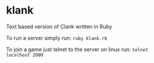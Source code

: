 # klank
Text based version of Clank written in Ruby

To run a server simply run:
<code>ruby klank.rb</code>

To join a game just telnet to the server on linux run:
<code>telnet localhost 2000</code>
